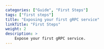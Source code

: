 ```yaml
---
categories: ["Guide", "First Steps"]
tags: ["first steps"]
title: "Exposing your first gRPC service"
linkTitle: "First Steps"
weight: 2
description: >
    Expose your first gRPC service.
---
```



